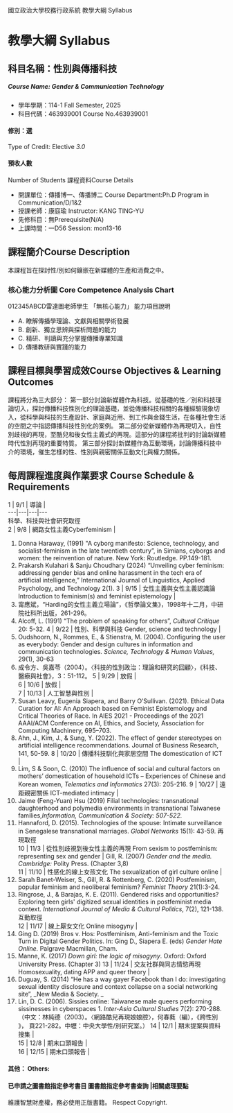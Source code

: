 國立政治大學校務行政系統 教學大綱 Syllabus
# 教學大綱 Syllabus
##  科目名稱：性別與傳播科技
#####  Course Name: Gender & Communication Technology
  * 學年學期：114-1 Fall Semester, 2025 
  * 科目代碼：463939001 Course No.463939001
#### 修別：選
Type of Credit: Elective 
_3.0_
#### 預收人數
Number of Students
課程資料Course Details
  * 開課單位：傳播博一、傳播博二 Course Department:Ph.D Program in Communication/D/1&2 
  * 授課老師：康庭瑜 Instructor: KANG TING-YU 
  * 先修科目：無Prerequisite(N/A)
  * 上課時間：一D56 Session: mon13-16 
##  課程簡介Course Description
本課程旨在探討性/別如何鑲嵌在新媒體的生產和消費之中。
###  核心能力分析圖 Core Competence Analysis Chart
012345ABCD雷達圖老師學生
「無核心能力」 
能力項目說明
  * A. 瞭解傳播學理論、文獻與相關學術發展
  * B. 創新、獨立思辨與探析問題的能力
  * C. 精研、判讀與充分掌握傳播專業知識
  * D. 傳播教研與實踐的能力
##  課程目標與學習成效Course Objectives & Learning Outcomes 
課程將分為三大部分：
第一部分討論新媒體作為科技。從基礎的性／別和科技理論切入，探討傳播科技性別化的理論基礎，並從傳播科技相關的各種經驗現象切入，從科學與科技的生產設計、家庭與近用、到工作與金錢生活，在各種社會生活的空間之中指認傳播科技性別化的案例。
第二部分從新媒體作為再現切入，自性別歧視的再現，至酷兒和後女性主義式的再現。這部分的課程將批判的討論新媒體時代性別再現的重要特質。
第三部分探討新媒體作為互動環境，討論傳播科技中介的環境，催生怎樣的性、性別與親密關係互動文化與權力關係。  
##  每周課程進度與作業要求 Course Schedule & Requirements
1 |  9/1 |  導論 |   
---|---|---|---  
科學、科技與社會研究取徑  
2 |  9/8 |  網路女性主義Cyberfeminism | 
  1. Donna Haraway, (1991) "A cyborg manifesto: Science, technology, and socialist-feminism in the late twentieth century”, in Simians, cyborgs and women: the reinvention of nature. New York: Routledge. PP.149-181.
  2. Prakarsh Kulahari & Sanju Choudhary (2024) “Unveiling cyber feminism: addressing gender bias and online harassment in the tech era of artificial intelligence,” International Journal of Linguistics, Applied Psychology, and Technology 2(1).
3 |  9/15 |  女性主義與女性主義認識論 Introduction to feminism(s) and feminist epistemology | 
  1. 甯應斌，“Harding的女性主義立場論”，《哲學論文集》，1998年十二月，中研院社科所出版，261-296。
  2. Alcoff, L. (1991) “The problem of speaking for others”, _Cultural Critique_ 20: 5-32.
4 |  9/22 |  性別、科學與科技 Gender, science and technology | 
  1. Oudshoorn, N., Rommes, E., & Stienstra, M. (2004). Configuring the user as everybody: Gender and design cultures in information and communication technologies. _Science, Technology & Human Values,_ 29(1), 30-63
  2. 成令方、吳嘉苓（2004）。〈科技的性別政治：理論和研究的回顧〉，《科技、醫療與社會》，3：51-112。
5 |  9/29 |  放假 |   
6 |  10/6 |  放假 |   
7 |  10/13 |  人工智慧與性別 | 
  1. Susan Leavy, Eugenia Siapera, and Barry O’Sullivan. (2021). Ethical Data Curation for AI: An Approach based on Feminist Epistemology and Critical Theories of Race. In AIES 2021 - Proceedings of the 2021 AAAI/ACM Conference on AI, Ethics, and Society, Association for Computing Machinery, 695–703.
  2. Ahn, J., Kim, J., & Sung, Y. (2022). The effect of gender stereotypes on artificial intelligence recommendations. Journal of Business Research, 141, 50-59.
8 |  10/20 |  傳播科技馴化與家居空間 The domestication of ICT | 
  1. Lim, S & Soon, C. (2010) The influence of social and cultural factors on mothers’ domestication of household ICTs – Experiences of Chinese and Korean women, _Telematics and Informatics_ 27(3): 205-216.
9 |  10/27 |  遠距親密關係 ICT-mediated intimacy | 
  1. Jaime (Feng-Yuan) Hsu (2019) Filial technologies: transnational daughterhood and polymedia environments in transnational Taiwanese families,_Information, Communication & Society: 507-522._
  2. Hannaford, D. (2015). Technologies of the spouse: Intimate surveillance in Senegalese transnational marriages. _Global Networks_ 15(1): 43-59.
再現取徑  
10 |  11/3 |  從性別歧視到後女性主義的再現 From sexism to postfeminism: representing sex and gender |  Gill, R. (2007) _Gender and the media. Cambridge:_ Polity Press. (Chapter 3,8)  
11 |  11/10 |  性感化的線上女孩文化 The sexualization of girl culture online | 
  1. Sarah Banet-Weiser, S., Gill, R. & Rottenberg, C. (2020) Postfeminism, popular feminism and neoliberal feminism? _Feminist Theory_ 21(1):3-24.
  2. Ringrose, J., & Barajas, K. E. (2011). Gendered risks and opportunities? Exploring teen girls' digitized sexual identities in postfeminist media context. _International Journal of Media & Cultural Politics_, 7(2), 121-138.
互動取徑  
12 |  11/17 |  線上厭女文化 Online misogyny | 
  1. Ging D. (2019) Bros v. Hos: Postfeminism, Anti-feminism and the Toxic Turn in Digital Gender Politics. In: Ging D., Siapera E. (eds) _Gender Hate Online._ Palgrave Macmillan, Cham.
  2. Manne, K. (2017) _Down girl: the logic of misogyny_. Oxford: Oxford University Press. (Chapter 3)
13 |  11/24 |  交友社群與同志情慾再現 Homosexuality, dating APP and queer theory | 
  1. Duguay, S. (2014) “He has a way gayer Facebook than I do: investigating sexual identity disclosure and context collapse on a social networking site”, _New Media & Society. _
  2. Lin, D. C. (2006). Sissies online: Taiwanese male queers performing sissinesses in cyberspaces 1. _Inter-Asia Cultural Studies_ 7(2): 270-288. （中文：林純德（2003）。〈網路酷兒再現娘娘腔〉，何春蕤（編），《跨性別 》， 頁221-282。中壢：中央大學性/別研究室。）
14 |  12/1 |  期末提案與資料搜集 |   
15 |  12/8 |  期末口頭報告 |   
16 |  12/15 |  期末口頭報告 |   
####  其他： Others:
####  已申請之圖書館指定參考書目  圖書館指定參考書查詢 |相關處理要點
維護智慧財產權，務必使用正版書籍。 Respect Copyright.